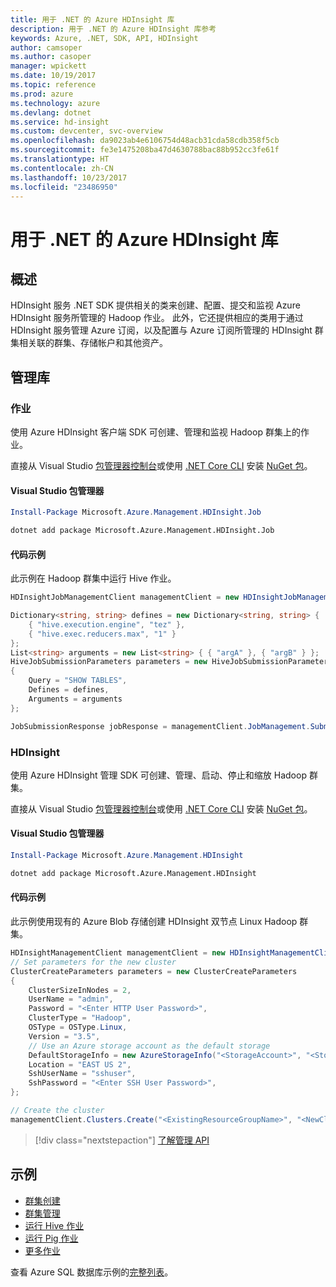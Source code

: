 ```yaml
---
title: 用于 .NET 的 Azure HDInsight 库
description: 用于 .NET 的 Azure HDInsight 库参考
keywords: Azure, .NET, SDK, API, HDInsight
author: camsoper
ms.author: casoper
manager: wpickett
ms.date: 10/19/2017
ms.topic: reference
ms.prod: azure
ms.technology: azure
ms.devlang: dotnet
ms.service: hd-insight
ms.custom: devcenter, svc-overview
ms.openlocfilehash: da9023ab4e6106754d48acb31cda58cdb358f5cb
ms.sourcegitcommit: fe3e1475208ba47d4630788bac88b952cc3fe61f
ms.translationtype: HT
ms.contentlocale: zh-CN
ms.lasthandoff: 10/23/2017
ms.locfileid: "23486950"
---
```

# <a name="azure-hdinsight-libraries-for-net"></a>用于 .NET 的 Azure HDInsight 库

## <a name="overview"></a>概述

HDInsight 服务 .NET SDK 提供相关的类来创建、配置、提交和监视 Azure HDInsight 服务所管理的 Hadoop 作业。 此外，它还提供相应的类用于通过 HDInsight 服务管理 Azure 订阅，以及配置与 Azure 订阅所管理的 HDInsight 群集相关联的群集、存储帐户和其他资产。

## <a name="management-libraries"></a>管理库

### <a name="jobs"></a>作业

使用 Azure HDInsight 客户端 SDK 可创建、管理和监视 Hadoop 群集上的作业。 

直接从 Visual Studio [包管理器控制台][PackageManager]或使用 [.NET Core CLI][DotNetCLI] 安装 [NuGet 包](https://www.nuget.org/packages/Microsoft.Azure.Management.HDInsight.Job)。

#### <a name="visual-studio-package-manager"></a>Visual Studio 包管理器

```powershell
Install-Package Microsoft.Azure.Management.HDInsight.Job
```

```bash
dotnet add package Microsoft.Azure.Management.HDInsight.Job
```

#### <a name="code-example"></a>代码示例

此示例在 Hadoop 群集中运行 Hive 作业。

```csharp
HDInsightJobManagementClient managementClient = new HDInsightJobManagementClient(clusterUri, credentials);

Dictionary<string, string> defines = new Dictionary<string, string> {
    { "hive.execution.engine", "tez" },
    { "hive.exec.reducers.max", "1" }
};
List<string> arguments = new List<string> { { "argA" }, { "argB" } };
HiveJobSubmissionParameters parameters = new HiveJobSubmissionParameters
{
    Query = "SHOW TABLES",
    Defines = defines,
    Arguments = arguments
};

JobSubmissionResponse jobResponse = managementClient.JobManagement.SubmitHiveJob(parameters);
```

### <a name="hdinsight"></a>HDInsight

使用 Azure HDInsight 管理 SDK 可创建、管理、启动、停止和缩放 Hadoop 群集。

直接从 Visual Studio [包管理器控制台][PackageManager]或使用 [.NET Core CLI][DotNetCLI] 安装 [NuGet 包](https://www.nuget.org/packages/Microsoft.Azure.Management.HDInsight)。

#### <a name="visual-studio-package-manager"></a>Visual Studio 包管理器

```powershell
Install-Package Microsoft.Azure.Management.HDInsight
```

```bash
dotnet add package Microsoft.Azure.Management.HDInsight
```

#### <a name="code-example"></a>代码示例

此示例使用现有的 Azure Blob 存储创建 HDInsight 双节点 Linux Hadoop 群集。

```csharp
HDInsightManagementClient managementClient = new HDInsightManagementClient(authToken);
// Set parameters for the new cluster
ClusterCreateParameters parameters = new ClusterCreateParameters
{
    ClusterSizeInNodes = 2,
    UserName = "admin",
    Password = "<Enter HTTP User Password>",
    ClusterType = "Hadoop",
    OSType = OSType.Linux,
    Version = "3.5",
    // Use an Azure storage account as the default storage
    DefaultStorageInfo = new AzureStorageInfo("<StorageAccount>", "<StorageKey>", "<BlobContainerName>"),
    Location = "EAST US 2",
    SshUserName = "sshuser",
    SshPassword = "<Enter SSH User Password>",
};

// Create the cluster
managementClient.Clusters.Create("<ExistingResourceGroupName>", "<NewClusterName>", parameters);
```

> [!div class="nextstepaction"]
> [了解管理 API](/dotnet/api/overview/azure/hdinsights/management)


## <a name="samples"></a>示例

- [群集创建](https://docs.microsoft.com/azure/hdinsight/hdinsight-hadoop-create-linux-clusters-dotnet-sdk)
- [群集管理](https://docs.microsoft.com/azure/hdinsight/hdinsight-administer-use-dotnet-sdk)
- [运行 Hive 作业](https://docs.microsoft.com/azure/hdinsight/hdinsight-hadoop-use-hive-dotnet-sdk)
- [运行 Pig 作业](https://docs.microsoft.com/azure/hdinsight/hdinsight-hadoop-use-pig-dotnet-sdk)
- [更多作业](https://docs.microsoft.com/azure/hdinsight/hdinsight-submit-hadoop-jobs-programmatically)

查看 Azure SQL 数据库示例的[完整列表](https://azure.microsoft.com/resources/samples/?platform=dotnet&service=hdinsight)。

[PackageManager]: https://docs.microsoft.com/nuget/tools/package-manager-console
[DotNetCLI]: https://docs.microsoft.com/dotnet/core/tools/dotnet-add-package
